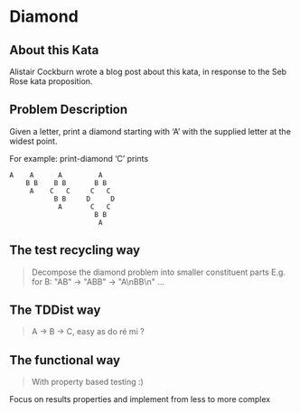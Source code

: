 # Diamond

## About this Kata

Alistair Cockburn wrote a blog post about this kata, in response to the Seb Rose kata proposition.

## Problem Description

Given a letter, print a diamond starting with ‘A’ with the supplied letter at the widest point.

For example: print-diamond ‘C’ prints

```
A    A      A         A
    B B    B B       B B
     A    C   C     C   C
           B B     D     D
            A       C   C
                     B B
                      A
```

## The test recycling way

> Decompose the diamond problem into smaller constituent parts
> E.g. for B: "AB" -> "ABB" -> "A\nBB\n" ...

## The TDDist way

> A -> B -> C, easy as do ré mi ?


## The functional way

> With property based testing :)

Focus on results properties and implement from less to more complex 
